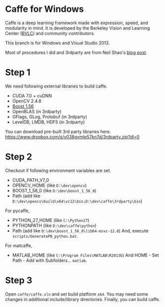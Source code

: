 # Caffe for Windows

Caffe is a deep learning framework made with expression, speed, and modularity in mind.
It is developed by the Berkeley Vision and Learning Center ([BVLC](http://bvlc.eecs.berkeley.edu)) and community contributors.

This branch is for Windows and Visual Studio 2013.

Most of procedures I did and 3rdparty are from Neil Shao's [blog post](https://initialneil.wordpress.com/2015/01/11/build-caffe-in-windows-with-visual-studio-2013-cuda-6-5-opencv-2-4-9/).

# Step 1
We need following external libraries to build caffe.
- CUDA 7.0 + cuDNN
- OpenCV 2.4.8
- [Boost 1.56](http://sourceforge.net/projects/boost/files/boost-binaries/1.56.0/boost_1_56_0-msvc-12.0-64.exe/download)
- OpenBLAS (in 3rdparty)
- GFlags, GLog, Protobuf (in 3rdparty)
- LevelDB, LMDB, HDF5 (in 3rdparty)

You can download pre-built 3rd party libraries here.
https://www.dropbox.com/s/v038gymle57kn7d/3rdparty.zip?dl=0

# Step 2
Checkout if following environment variables are set.
- CUDA_PATH_V7_0
- OPENCV_HOME (like `D:\dev\opencv`)
- BOOST_1_56_0 (like `D:\dev\boost_1_56_0`)
- Path (add like `D:\dev\opencv\build\x64\vc12\bin;D:\dev\caffe\3rdparty\bin`)

For pycaffe,
- PYTHON_27_HOME (like `C:\Python27`)
- PYTHONPATH (like `D:\dev\caffe\python`)
- Path (add like `D:\dev\boost_1_56_0\lib64-msvc-12.0`)
And, execute `scripts/GeneratePB_python.bat`.

For matcaffe,
- MATLAB_HOME (like `C:\Program Files\MATLAB\R2013b`)
And HOME - Set Path - Add with Subfolders... `matlab`.

# Step 3
Open `caffe/caffe.sln` and set build platform `x64`.
You may need some changes in additional include/library directories.
Finally, you can build caffe.
